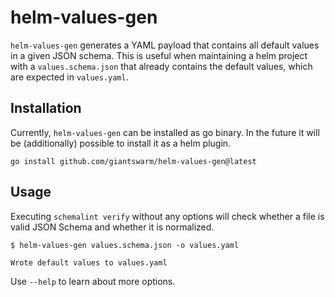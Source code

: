 # helm-values-gen

`helm-values-gen` generates a YAML payload that contains all default values in a given JSON schema.
This is useful when maintaining a helm project with a `values.schema.json` that already contains the default values, which are expected in `values.yaml`.

## Installation

Currently, `helm-values-gen` can be installed as go binary.
In the future it will be (additionally) possible to install it as a helm plugin.

```nohighlight
go install github.com/giantswarm/helm-values-gen@latest
```

## Usage

Executing `schemalint verify` without any options will check whether a file is valid JSON Schema and whether it is normalized.

```nohighlight
$ helm-values-gen values.schema.json -o values.yaml

Wrote default values to values.yaml
```

Use `--help` to learn about more options.
